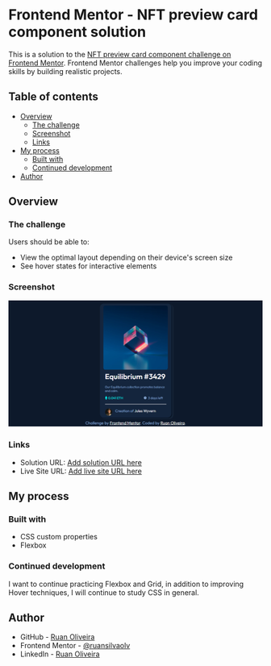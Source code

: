# Frontend Mentor - NFT preview card component solution

This is a solution to the [NFT preview card component challenge on Frontend Mentor](https://www.frontendmentor.io/challenges/nft-preview-card-component-SbdUL_w0U). Frontend Mentor challenges help you improve your coding skills by building realistic projects. 

## Table of contents

- [Overview](#overview)
  - [The challenge](#the-challenge)
  - [Screenshot](#screenshot)
  - [Links](#links)
- [My process](#my-process)
  - [Built with](#built-with)
  - [Continued development](#continued-development)
- [Author](#author)


## Overview

### The challenge

Users should be able to:

- View the optimal layout depending on their device's screen size
- See hover states for interactive elements

### Screenshot

![](./screenshots/screenshot-nft-card-desktop.png)



### Links

- Solution URL: [Add solution URL here](https://your-solution-url.com)
- Live Site URL: [Add live site URL here](https://your-live-site-url.com)

## My process

### Built with

- CSS custom properties
- Flexbox


### Continued development

I want to continue practicing Flexbox and Grid, in addition to improving Hover techniques, I will continue to study CSS in general.


## Author

- GitHub - [Ruan Oliveira](https://github.com/ruansilvaolv)
- Frontend Mentor - [@ruansilvaolv](https://www.frontendmentor.io/profile/ruansilvaolv)
- LinkedIn - [Ruan Oliveira](https://linkedin.com/in/ruansilvaolv)